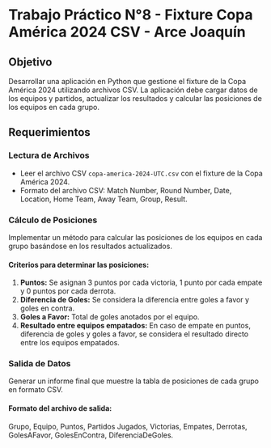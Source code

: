 # Trabajo Práctico N°8 - Fixture Copa América 2024 CSV - Arce Joaquín

## Objetivo

Desarrollar una aplicación en Python que gestione el fixture de la Copa América 2024 utilizando archivos CSV. La aplicación debe cargar datos de los equipos y partidos, actualizar los resultados y calcular las posiciones de los equipos en cada grupo.

## Requerimientos

### Lectura de Archivos

- Leer el archivo CSV `copa-america-2024-UTC.csv` con el fixture de la Copa América 2024.
- Formato del archivo CSV: Match Number, Round Number, Date, Location, Home Team, Away Team, Group, Result.

### Cálculo de Posiciones

Implementar un método para calcular las posiciones de los equipos en cada grupo basándose en los resultados actualizados.

#### Criterios para determinar las posiciones:

1. **Puntos:** Se asignan 3 puntos por cada victoria, 1 punto por cada empate y 0 puntos por cada derrota.
2. **Diferencia de Goles:** Se considera la diferencia entre goles a favor y goles en contra.
3. **Goles a Favor:** Total de goles anotados por el equipo.
4. **Resultado entre equipos empatados:** En caso de empate en puntos, diferencia de goles y goles a favor, se considera el resultado directo entre los equipos empatados.

### Salida de Datos

Generar un informe final que muestre la tabla de posiciones de cada grupo en formato CSV.

#### Formato del archivo de salida:

Grupo, Equipo, Puntos, Partidos Jugados, Victorias, Empates, Derrotas, GolesAFavor, GolesEnContra, DiferenciaDeGoles.